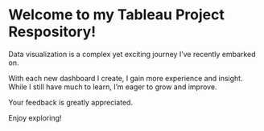 # Welcome to my Tableau Project Respository!

Data visualization is a complex yet exciting journey I’ve recently embarked on.

With each new dashboard I create, I gain more experience and insight. While I still have much to learn, I’m eager to grow and improve.

Your feedback is greatly appreciated.

Enjoy exploring!
